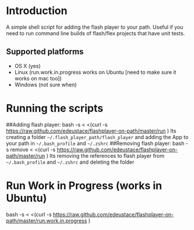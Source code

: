 # Introduction
A simple shell script for adding the flash player to your path. Useful if you need to run command line builds of flash/flex projects that have unit tests.

## Supported platforms
- OS X (yes)
- Linux (run.work.in.progress works on Ubuntu [need to make sure it works on mac too])
- Windows (not sure when)

# Running the scripts
##Adding flash player:
    bash -s < <(curl -s https://raw.github.com/edeustace/flashplayer-on-path/master/run )
Its creating a folder ````~/.flash_player_path/flash_player```` and adding the App to your path in ````~/.bash_profile```` and ````~/.zshrc````
##Removing flash player:
    bash -s remove < <(curl -s https://raw.github.com/edeustace/flashplayer-on-path/master/run )
Its removing the references to flash player from ````~/.bash_profile```` and ````~/.zshrc```` and deleting the folder

# Run Work in Progress (works in Ubuntu)
 bash -s < <(curl -s https://raw.github.com/edeustace/flashplayer-on-path/master/run.work.in.progress )
